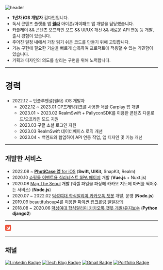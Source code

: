 ![header](https://capsule-render.vercel.app/api?type=waving&color=2D9CDB&height=200&section=header&text=iOS%20개발자&fontColor=ffffff&fontSize=60)  
- **1년차 iOS 개발자** 김다인입니다.
- 독서 콘텐츠 플랫폼 앱 **[윌라](https://apps.apple.com/kr/app/%EC%9C%8C%EB%9D%BC/id1250319483)** 아이폰/아이패드 앱 개발을 담당했습니다.
- 카플레이 && 콘텐츠 오프라인 모드 && UI/UX 개선 && 새로운 API 연동 등 개발, 출시 경험이 있습니다.
- 주어진 일정 내에서 가장 읽기 쉬운 코드를 만들기 위해 고민합니다. 
- 기능 구현에 필요한 기술을 빠르게 습득하여 프로덕트에 적용할 수 있는 기민함이 있습니다.
- 기획과 디자인의 의도를 살리는 구현을 위해 노력합니다.
  
---
# 경력
- 2022.12 ~ 인플루엔셜(윌라) iOS 개발자
  - 2022.12 ~ 2023.01 CP프레임워크를 사용한 애플 Carplay 앱 개발
  - 2023.01 ~ 2023.02 RealmSwift + PallyconSDK를 이용한 콘텐츠 다운로드/오프라인 모드 지원
  - 2023.03 구글 소셜 로그인 지원
  - 2023.03 RealmSwift 데이터베이스 로직 개선
  - 2023.04 ~ 백엔드와 협업하여 API 연동 작업, 앱 디자인 및 기능 개선
---
## 개발한 서비스
- 2022.08 ~ [**PhotiCase 앱** for iOS](https://apps.apple.com/kr/app/%ED%8F%AC%ED%8B%B0%EC%BC%80%EC%9D%B4%EC%8A%A4/id6443459422) (**Swift, UIKit**, SnapKit, Realm)
- 2020.10 [쇼핑몰 이벤트용 심리테스트 SPA 페이지](https://coffee-mindtest.github.io/build-the-test/) 개발 (**Vue.js** + Nuxt.js)
- 2020.08 [Map The Seoul](https://github.com/dev-dain/Map-The-Seoul) 개발 (엑셀 파일을 파싱해 카카오 지도에 마커를 찍어주는 서비스) (**Node.js**)
- 2020.07 ~ 2022.02 [덕성여대 학식알리미 카카오톡 챗봇](https://github.com/dev-dain/Duksung-meal-js) 개발, 운영 (**Node.js**)
- 2019.09 beautifulsoup4를 이용한 [파이썬 웹크롤링 일일강의](https://github.com/dev-dain/python-crawling-example)
- 2018.08 ~ 2020.06 [덕성여대 학식알리미 카카오톡 챗봇 개발/유지보수](https://github.com/dev-dain/Duksung-meal-for-kakao) (**Python django2**)

---
<code><img height="20" src="https://raw.githubusercontent.com/github/explore/80688e429a7d4ef2fca1e82350fe8e3517d3494d/topics/swift/swift.png"></code>

---
## 채널  
[![Linkedin Badge](https://img.shields.io/badge/-LinkedIn-blue?style=flat-square&logo=Linkedin&logoColor=white&link=https://www.linkedin.com/in/dev-dain/)](https://www.linkedin.com/in/dev-dain/)
[![Tech Blog Badge](http://img.shields.io/badge/-Tech%20blog-black?style=flat-square&logo=github&link=https://dev-dain.tistory.com/)](https://dev-dain.tistory.com/)
[![Gmail Badge](https://img.shields.io/badge/-Gmail-d14836?style=flat-square&logo=Gmail&logoColor=white&link=mailto:dev.dain.k@gmail.com)](mailto:dev.dain.k@gmail.com)
[![Portfolio Badge](https://img.shields.io/badge/Portfolio-ffffff?style=flat-square&logo=Notion&logoColor=black&link=https://www.notion.so/af94dc3f80c54bf18983870eaee6ab96)](https://www.notion.so/af94dc3f80c54bf18983870eaee6ab96)

